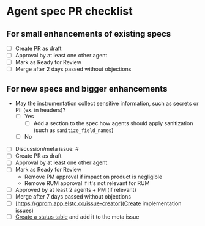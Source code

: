 # Agent spec PR checklist

<!--
Delete all of this if the PR is not changing the agent spec.
Delete sections that don't apply to this PR.
If a specific checkbox doesn't apply, ~strike through~ and check it instead of deleting it.
-->

## For small enhancements of existing specs

- [ ] Create PR as draft
- [ ] Approval by at least one other agent
- [ ] Mark as Ready for Review
- [ ] Merge after 2 days passed without objections

## For new specs and bigger enhancements

- May the instrumentation collect sensitive information, such as secrets or PII (ex. in headers)?
  - [ ] Yes
    - [ ] Add a section to the spec how agents should apply sanitization (such as `sanitize_field_names`)
  - [ ] No
- [ ] Discussion/meta issue: #
- [ ] Create PR as draft
- [ ] Approval by at least one other agent
- [ ] Mark as Ready for Review
  - Remove PM approval if impact on product is negligible
  - Remove RUM approval if it's not relevant for RUM
- [ ] Approved by at least 2 agents + PM (if relevant)
- [ ] Merge after 7 days passed without objections
- [ ] [https://gprom.app.elstc.co/issue-creator](Create implementation issues)
- [ ] [Create a status table](https://gprom.app.elstc.co/status/7.16) and add it to the meta issue
